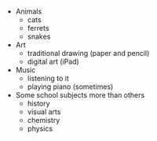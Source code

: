 * Animals
  * cats
  * ferrets
  * snakes
* Art
  * traditional drawing (paper and pencil)
  * digital art (iPad)
* Music
  * listening to it
  * playing piano (sometimes)
* Some school subjects more than others
  * history
  * visual arts
  * chemistry
  * physics
